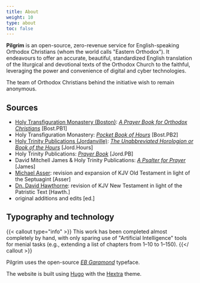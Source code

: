```yaml
---
title: About
weight: 10
type: about
toc: false
---
```


**Pilgrim** is an open-source, zero-revenue service for English-speaking Orthodox Christians (whom the world calls "Eastern Orthodox"). It endeavours to offer an accurate, beautiful, standardized English translation of the liturgical and devotional texts of the Orthodox Church to the faithful, leveraging the power and convenience of digital and cyber technologies.

The team of Orthodox Christians behind the initiative wish to remain anonymous.

## Sources
- [Holy Transfiguration Monastery (Boston)](https://www.bostonmonks.com/): [_A Prayer Book for Orthodox Christians_](https://www.bostonmonks.com/product_info.php/products_id/576) [Bost.PB1]
- Holy Transfiguration Monastery: [_Pocket Book of Hours_](https://www.bostonmonks.com/product_info.php/products_id/961) [Bost.PB2]
- [Holy Trinity Publications (Jordanville)](https://holytrinitypublications.com/): [_The Unabbreviated Horologion or Book of the Hours_](https://holytrinitypublications.com/product/the-unabbreviated-horologion-or-book-of-the-hours/) [Jord.Hours]
- Holy Trinity Publications: [_Prayer Book_](https://holytrinitypublications.com/product/prayer-book/) [Jord.PB]
- David Mitchell James & Holy Trinity Publications: [_A Psalter for Prayer_](https://holytrinitypublications.com/product/a-psalter-for-prayer-2/) [James]
- [Michael Asser](http://bibles.wikidot.com/asser): revision and expansion of KJV Old Testament in light of the Septuagint [Asser]
- [Dn. David Hawthorne](https://www.christianorthodox.net/orthodox-new-testament/king-james-version-patriarchal-text/): revision of KJV New Testament in light of the Patristic Text [Hawth.]
- original additions and edits [ed.]

## Typography and technology
{{< callout type="info" >}}
  This work has been completed almost completely by hand, with only sparing use of "Artificial Intelligence" tools for menial tasks (e.g., extending a list of chapters from 1–10 to 1–150).
{{</ callout >}}

Pilgrim uses the open-source [_EB Garamond_](https://googlefonts.github.io/ebgaramond-specimen/ "See specimen.") typeface.

The website is built using [Hugo]() with the [Hextra](https://themes.gohugo.io/themes/hextra/) theme.
